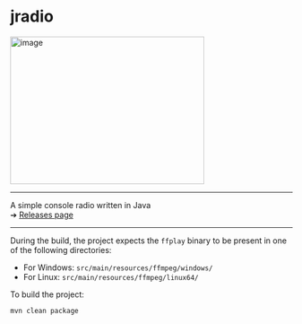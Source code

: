 # jradio


<img width="346" height="263" alt="image" src="https://github.com/user-attachments/assets/7c360292-5064-49c3-96b0-9bda9ef7160b" />

---

A simple console radio written in Java  
➔ [Releases page](https://github.com/fnvm/jradio/releases)

---

During the build, the project expects the `ffplay` binary to be present in one of the following directories:

- For Windows: `src/main/resources/ffmpeg/windows/`
- For Linux: `src/main/resources/ffmpeg/linux64/`

To build the project:

```bash
mvn clean package
```

